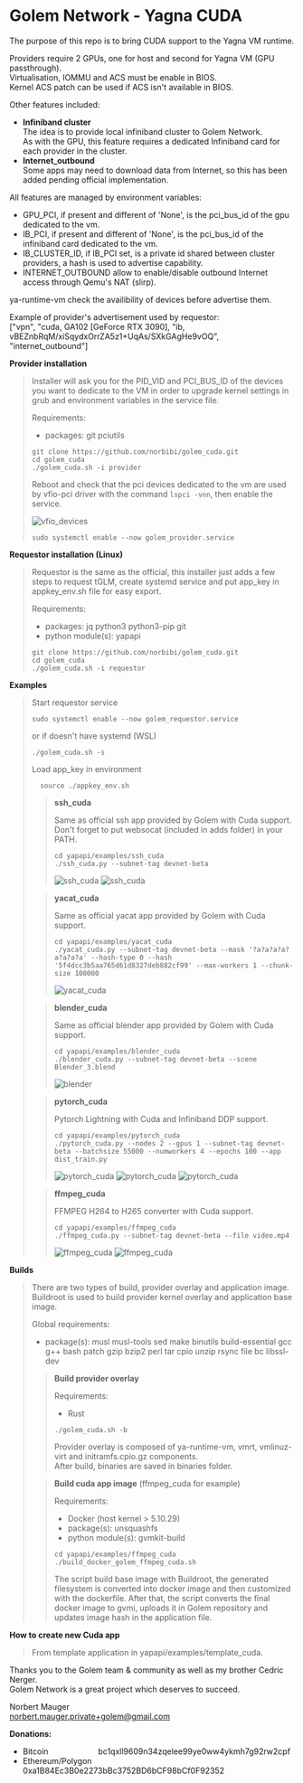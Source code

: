 # Golem Network - Yagna CUDA
  
The purpose of this repo is to bring CUDA support to the Yagna VM runtime.
  
Providers require 2 GPUs, one for host and second for Yagna VM (GPU passthrough).  
Virtualisation, IOMMU and ACS must be enable in BIOS.  
Kernel ACS patch can be used if ACS isn't available in BIOS.

Other features included:  
- **Infiniband cluster**  
The idea is to provide local infiniband cluster to Golem Network.  
As with the GPU, this feature requires a dedicated Infiniband card for each provider in the cluster.
- **Internet_outbound**  
Some apps may need to download data from Internet, so this has been added pending official implementation.  

All features are managed by environment variables:
- GPU_PCI, if present and different of 'None', is the pci_bus_id of the gpu dedicated to the vm.
- IB_PCI, if present and different of 'None', is the pci_bus_id of the infiniband card dedicated to the vm.
- IB_CLUSTER_ID, if IB_PCI set, is a private id shared between cluster providers, a hash is used to advertise capability.
- INTERNET_OUTBOUND allow to enable/disable outbound Internet access through Qemu's NAT (slirp). 

ya-runtime-vm check the availibility of devices before advertise them. 

Example of provider's advertisement used by requestor:  
["vpn", "cuda, GA102 [GeForce RTX 3090], "ib, vBEZnbRqM/xiSqydxOrrZA5z1+UqAs/SXkGAgHe9vOQ", "internet_outbound"]


**Provider installation**  
>  
>Installer will ask you for the PID_VID and PCI_BUS_ID of the devices you want to dedicate to the VM in order to upgrade kernel settings in grub and environment variables in the service file. 
>
>Requirements:
>- packages: git pciutils  
>```
>git clone https://github.com/norbibi/golem_cuda.git  
>cd golem_cuda  
>./golem_cuda.sh -i provider  
>```  
>  
>Reboot and check that the pci devices dedicated to the vm are used by vfio-pci driver with the command ```lspci -vnn```, then enable the service.  
> 
>![vfio_devices](screenshots/vfio_devices.png)  
>```  
>sudo systemctl enable --now golem_provider.service  
>```  

**Requestor installation (Linux)**
>  
>Requestor is the same as the official, this installer just adds a few steps to request tGLM, create systemd service and put app_key in appkey_env.sh file for easy export. 
>  
>Requirements:
>- packages: jq python3 python3-pip git  
>- python module(s): yapapi  
>```  
>git clone https://github.com/norbibi/golem_cuda.git  
>cd golem_cuda  
>./golem_cuda.sh -i requestor  
>```  

**Examples**
>Start requestor service  
>```
>sudo systemctl enable --now golem_requestor.service  
>```
> or if doesn't have systemd (WSL)  
>```
>./golem_cuda.sh -s
>```
>Load app_key in environment
>```
>	source ./appkey_env.sh
>```
>>**ssh_cuda**
>>
>> Same as official ssh app provided by Golem with Cuda support.  
>> Don't forget to put websocat (included in adds folder) in your PATH.  
>>```
>>cd yapapi/examples/ssh_cuda
>>./ssh_cuda.py --subnet-tag devnet-beta
>>```
>>![ssh_cuda](screenshots/ssh_cuda_1.png)
>>![ssh_cuda](screenshots/ssh_cuda_2.png)
>
>>**yacat_cuda**
>>
>> Same as official yacat app provided by Golem with Cuda support.
>>```
>>cd yapapi/examples/yacat_cuda
>>./yacat_cuda.py --subnet-tag devnet-beta --mask '?a?a?a?a?a?a?a?a' --hash-type 0 --hash '5f4dcc3b5aa765d61d8327deb882cf99' --max-workers 1 --chunk-size 100000
>>```
>>![yacat_cuda](screenshots/yacat_cuda.png)
>
>>**blender_cuda**
>>  
>> Same as official blender app provided by Golem with Cuda support.
>>```
>>cd yapapi/examples/blender_cuda  
>>./blender_cuda.py --subnet-tag devnet-beta --scene Blender_3.blend
>>```  
>>![blender](screenshots/blender_cuda.png)
>
>>**pytorch_cuda**
>>  
>> Pytorch Lightning with Cuda and Infiniband DDP support.  
>>```
>>cd yapapi/examples/pytorch_cuda  
>>./pytorch_cuda.py --nodes 2 --gpus 1 --subnet-tag devnet-beta --batchsize 55000 --numworkers 4 --epochs 100 --app dist_train.py  
>>```  
>>![pytorch_cuda](screenshots/pytorch_cuda_1.png)
>>![pytorch_cuda](screenshots/pytorch_cuda_2.png)
>>![pytorch_cuda](screenshots/pytorch_cuda_3.png)
>
>>**ffmpeg_cuda**
>>  
>> FFMPEG H264 to H265 converter with Cuda support.
>>```
>>cd yapapi/examples/ffmpeg_cuda  
>>./ffmpeg_cuda.py --subnet-tag devnet-beta --file video.mp4
>>```  
>>![ffmpeg_cuda](screenshots/ffmpeg_cuda_1.png)
>>![ffmpeg_cuda](screenshots/ffmpeg_cuda_2.png)

**Builds**  
>  
>There are two types of build, provider overlay and application image.  
>Buildroot is used to build provider kernel overlay and application base image.
>  
>Global requirements:
>- package(s): musl musl-tools sed make binutils build-essential gcc g++ bash patch gzip bzip2 perl tar cpio unzip rsync file bc libssl-dev  
>  
>>**Build provider overlay**
>>
>>Requirements: 
>>- Rust  
>>
>>```
>>./golem_cuda.sh -b
>>```
>>Provider overlay is composed of ya-runtime-vm, vmrt, vmlinuz-virt and initramfs.cpio.gz components.  
>>After build, binaries are saved in binaries folder.
>
>>**Build cuda app image** (ffmpeg_cuda for example)
>>
>>Requirements:  
>>- Docker (host kernel > 5.10.29)  
>>- package(s): unsquashfs  
>>- python module(s): gvmkit-build  
>>
>>```
>>cd yapapi/examples/ffmpeg_cuda  
>>./build_docker_golem_ffmpeg_cuda.sh
>>```
>>The script build base image with Buildroot, the generated filesystem is converted into docker image and then customized with the dockerfile.
>>After that, the script converts the final docker image to gvmi, uploads it in Golem repository and updates image hash in the application file.

**How to create new Cuda app**  
> From template application in yapapi/examples/template_cuda.  

Thanks you to the Golem team & community as well as my brother Cedric Nerger.  
Golem Network is a great project which deserves to succeed.  
  
Norbert Mauger  
norbert.mauger.private+golem@gmail.com  

**Donations:**  
- Bitcoin &emsp;&emsp;&emsp;&emsp;&emsp;&emsp;bc1qxll9609n34zqelee99ye0ww4ykmh7g92rw2cpf  
- Ethereum/Polygon&emsp;0xa1B84Ec3B0e2273bBc3752BD6bCF98bCf0F92352  
